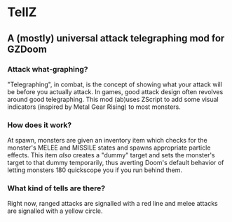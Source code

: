 # TellZ
## A (mostly) universal attack telegraphing mod for GZDoom

### Attack what-graphing?
"Telegraphing", in combat, is the concept of showing what your attack will be before you actually attack. In games, good attack design often revolves around good telegraphing. This mod (ab)uses ZScript to add some visual indicators (inspired by Metal Gear Rising) to most monsters.

### How does it work?
At spawn, monsters are given an inventory item which checks for the monster's MELEE and MISSILE states and spawns appropriate particle effects. This item *also* creates a "dummy" target and sets the monster's target to that dummy temporarily, thus averting Doom's default behavior of letting monsters 180 quickscope you if you run behind them.

### What kind of tells are there?

Right now, ranged attacks are signalled with a red line and melee attacks are signalled with a yellow circle.
